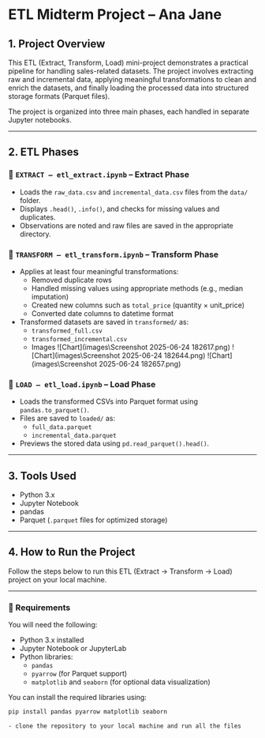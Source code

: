 # ETL Midterm Project – Ana Jane

## 1. Project Overview

This ETL (Extract, Transform, Load) mini-project demonstrates a practical pipeline for handling sales-related datasets. The project involves extracting raw and incremental data, applying meaningful transformations to clean and enrich the datasets, and finally loading the processed data into structured storage formats (Parquet files).

The project is organized into three main phases, each handled in separate Jupyter notebooks.

---

## 2. ETL Phases

### 📘 `EXTRACT – etl_extract.ipynb` – Extract Phase
- Loads the `raw_data.csv` and `incremental_data.csv` files from the `data/` folder.
- Displays `.head()`, `.info()`, and checks for missing values and duplicates.
- Observations are noted and raw files are saved in the appropriate directory.

### 🧹 `TRANSFORM – etl_transform.ipynb` – Transform Phase
- Applies at least four meaningful transformations:
  - Removed duplicate rows
  - Handled missing values using appropriate methods (e.g., median imputation)
  - Created new columns such as `total_price` (quantity × unit_price)
  - Converted date columns to datetime format
- Transformed datasets are saved in `transformed/` as:
  - `transformed_full.csv`
  - `transformed_incremental.csv`
  - Images
  ![Chart](images\Screenshot 2025-06-24 182617.png)
  ![Chart](images\Screenshot 2025-06-24 182644.png)
  ![Chart](images\Screenshot 2025-06-24 182657.png)
  

### 💾 `LOAD – etl_load.ipynb` – Load Phase
- Loads the transformed CSVs into Parquet format using `pandas.to_parquet()`.
- Files are saved to `loaded/` as:
  - `full_data.parquet`
  - `incremental_data.parquet`
- Previews the stored data using `pd.read_parquet().head()`.

---

## 3. Tools Used

- Python 3.x
- Jupyter Notebook
- pandas
- Parquet (`.parquet` files for optimized storage)

---

## 4. How to Run the Project

Follow the steps below to run this ETL (Extract → Transform → Load) project on your local machine.

---

### 🧰 Requirements

You will need the following:

- Python 3.x installed
- Jupyter Notebook or JupyterLab
- Python libraries:
  - `pandas`
  - `pyarrow` (for Parquet support)
  - `matplotlib` and `seaborn` (for optional data visualization)

You can install the required libraries using:

```bash
pip install pandas pyarrow matplotlib seaborn

- clone the repository to your local machine and run all the files
